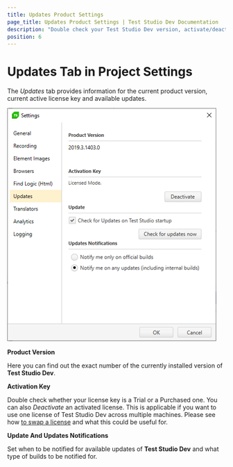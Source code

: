 ```yaml
---
title: Updates Product Settings
page_title: Updates Product Settings | Test Studio Dev Documentation
description: "Double check your Test Studio Dev version, activate/deactivate your license key, check for updates." 
position: 6
---
```

# Updates Tab in Project Settings

The _Updates_ tab provides information for the current product version, current active license key and available updates.

![Updates][1]

**Product Version**

Here you can find out the exact number of the  currently installed version of __Test Studio Dev__.

**Activation Key**

Double check whether your license key is a Trial or a Purchased one. You can also _Deactivate_ an activated license. This is applicable if you want to use one license of Test Studio Dev across multiple machines. Please see how <a href ="/advanced-topics/installation/swap-license" target="_blank">to swap a license</a> and what this could be useful for.

**Update And Updates Notifications**

Set when to be notified for available updates of __Test Studio Dev__ and what type of builds to be notified for.

[1]: images/updates/fig1.png
